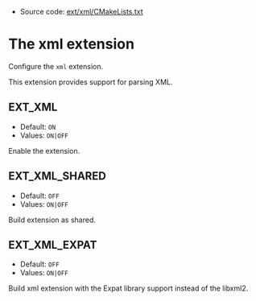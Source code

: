 <!-- This is auto-generated file. -->
* Source code: [ext/xml/CMakeLists.txt](https://github.com/petk/php-build-system/blob/master/cmake/ext/xml/CMakeLists.txt)

# The xml extension

Configure the `xml` extension.

This extension provides support for parsing XML.

## EXT_XML

* Default: `ON`
* Values: `ON|OFF`

Enable the extension.

## EXT_XML_SHARED

* Default: `OFF`
* Values: `ON|OFF`

Build extension as shared.

## EXT_XML_EXPAT

* Default: `OFF`
* Values: `ON|OFF`

Build xml extension with the Expat library support instead of the libxml2.
